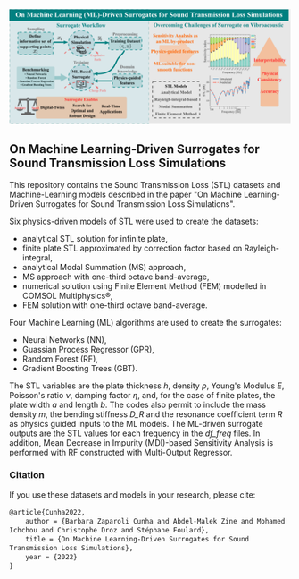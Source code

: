 ![plot](./Paper/Graphical_Abstract.png)





## On Machine Learning-Driven Surrogates for Sound Transmission Loss Simulations

This repository contains the Sound Transmission Loss (STL) datasets and Machine-Learning models described in the paper "On Machine Learning-Driven Surrogates for Sound Transmission Loss Simulations".

Six physics-driven models of STL were used to create the datasets:
* analytical STL solution for infinite plate,
* finite plate STL approximated by correction factor based on Rayleigh-integral,
* analytical Modal Summation (MS) approach,
* MS approach with one-third octave band-average,
* numerical solution using Finite Element Method (FEM) modelled in COMSOL Multiphysics®,
* FEM solution with one-third octave band-average.

Four Machine Learning (ML) algorithms are used to create the surrogates:
* Neural Networks (NN),
* Guassian Process Regressor (GPR),
* Random Forest (RF),
* Gradient Boosting Trees (GBT).
    
The STL variables are the plate thickness *h*, density *ρ*, Young's Modulus *E*, Poisson's ratio *ν*, damping factor *η*, and, for the case of finite plates, the plate width *a* and length *b*. The codes also permit to include the mass density *m*, the bending stiffness *D_R* and the resonance coefficient term *R* as physics guided inputs to the ML models. The ML-driven surrogate outputs are the STL values for each frequency in the *df_freq* files. In addition, Mean Decrease in Impurity (MDI)-based Sensitivity Analysis is performed with RF constructed with Multi-Output Regressor.


### Citation

If you use these datasets and models in your research, please cite:

	@article{Cunha2022,
		author = {Barbara Zaparoli Cunha and Abdel-Malek Zine and Mohamed Ichchou and Christophe Droz and Stéphane Foulard},
		title = {On Machine Learning-Driven Surrogates for Sound Transmission Loss Simulations},
		year = {2022}
	}
